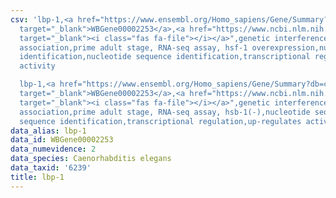 ```yaml
---
csv: 'lbp-1,<a href="https://www.ensembl.org/Homo_sapiens/Gene/Summary?db=core;g=WBGene00002253"
  target="_blank">WBGene00002253</a>,<a href="https://www.ncbi.nlm.nih.gov/pubmed/30894454"
  target="_blank"><i class="fas fa-file"></i></a>",genetic interference,functional
  association,prime adult stage, RNA-seq assay, hsf-1 overexpression,nucleotide sequence
  identification,nucleotide sequence identification,transcriptional regulation,up-regulates
  activity

  lbp-1,<a href="https://www.ensembl.org/Homo_sapiens/Gene/Summary?db=core;g=WBGene00002253"
  target="_blank">WBGene00002253</a>,<a href="https://www.ncbi.nlm.nih.gov/pubmed/30894454"
  target="_blank"><i class="fas fa-file"></i></a>",genetic interference,functional
  association,prime adult stage, RNA-seq assay, hsb-1(-),nucleotide sequence identification,nucleotide
  sequence identification,transcriptional regulation,up-regulates activity'
data_alias: lbp-1
data_id: WBGene00002253
data_numevidence: 2
data_species: Caenorhabditis elegans
data_taxid: '6239'
title: lbp-1
---
```

